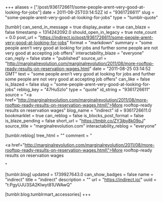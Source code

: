 +++
aliases = ["/post/9361726611/some-people-arent-very-good-at-looking-for-jobs"]
date = 2011-08-25T03:14:52Z
id = "9361726611"
slug = "some-people-arent-very-good-at-looking-for-jobs"
type = "tumblr-quote"

[tumblr]
can_send_in_message = true
display_avatar = true
can_blaze = false
timestamp = 1314242092.0
should_open_in_legacy = true
note_count = 0.0
post_url = "https://indirect.io/post/9361726611/some-people-arent-very-good-at-looking-for-jobs"
format = "markdown"
summary = "some people aren’t very good at looking for jobs and further some people are not very good at accepting job offers"
interactability_blaze = "everyone"
can_reply = false
state = "published"
source_url = "http://marginalrevolution.com/marginalrevolution/2011/08/more-rooftop-ready-results-on-reservation-wages.html"
date = "2011-08-25 03:14:52 GMT"
text = "some people aren’t very good at looking for jobs and further some people are not very good at accepting job offers"
can_like = false
is_blazed = false
slug = "some-people-arent-very-good-at-looking-for-jobs"
reblog_key = "47HuSzIo"
type = "quote"
id_string = "9361726611"
source = "<a href=\"http://marginalrevolution.com/marginalrevolution/2011/08/more-rooftop-ready-results-on-reservation-wages.html\">More rooftop-ready results on reservation wages</a>"
blog_name = "indirect"
id = 9361726611.0
bookmarklet = true
can_reblog = false
is_blocks_post_format = false
is_blaze_pending = false
short_url = "https://tmblr.co/ZY3jby8k09oJ"
source_title = "marginalrevolution.com"
interactability_reblog = "everyone"

[tumblr.reblog]
tree_html = ""
comment = "<p><a href=\"http://marginalrevolution.com/marginalrevolution/2011/08/more-rooftop-ready-results-on-reservation-wages.html\">More rooftop-ready results on reservation wages</a></p>"

[tumblr.blog]
updated = 1739927643.0
can_show_badges = false
name = "indirect"
title = "indirect"
description = ""
url = "https://indirect.io/"
uuid = "t:PgyUJU3SA2Klwyt81UWAwQ"

[tumblr.blog.tumblrmart_accessories]
+++
